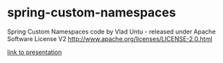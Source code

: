 spring-custom-namespaces
========================

Spring Custom Namespaces code by Vlad Untu - released under Apache Software License V2 
http://www.apache.org/licenses/LICENSE-2.0.html

<a href="http://www.bjug.ro/editii/12.html">link to presentation</a>

